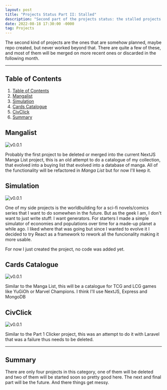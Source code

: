 ```yaml
---
layout: post
title: "Projects Status Part II: Stalled"
description: "Second part of the projects status: the stalled projects that I started but never worked much on."
date: 2022-08-18 17:30:00 -0000
tag: Projects
---
```

The second kind of projects are the ones that are somehow planned, maybe repo created, but never worked beyond that. There are quite a few of these, and most of them will be merged on more recent ones or discarded in the following month.

---
## Table of Contents
1. [Table of Contents](#table-of-contents)
2. [Mangalist](#mangalist)
3. [Simulation](#simulation)
4. [Cards Catalogue](#cards-catalogue)
5. [CivClick](#civclick)
6. [Summary](#summary)

## Mangalist
![v0.0.1](https://img.shields.io/badge/version-0.0.1-black "version 0.0.1")

Probably the first project to be deleted or merged into the current NextJS Manga List project, this is an old attempt to do a catalogue of my collection, that evolved into a buying list that evolved into a database of manga. All of the functionality will be refactored in _Manga List_ but for now I'll keep it.

## Simulation
![v0.0.1](https://img.shields.io/badge/version-0.0.1-black "version 0.0.1")

One of my side projects is the worldbuilding for a sci-fi novels/comics series that I want to do somewhen in the future. But as the geek I am, I don't want to just write stuff: I want generators. For starters I made a simple simulator of economies and populations over time for a made-up planet a while ago. I liked where that was going but since I wanted to evolve it I decided to try React as a framework to rework all the funcionality making it more usable. 

For now I just created the project, no code was added yet.

## Cards Catalogue
![v0.0.1](https://img.shields.io/badge/version-0.0.1-black "version 0.0.1")

Similar to the Manga List, this will be a catalogue for TCG and LCG games like YuGiOh or Marvel Champions. I think I'll use NextJS, Express and MongoDB

## CivClick
![v0.0.1](https://img.shields.io/badge/version-0.0.1-black "version 0.0.1")

Similar to the Part 1 Clicker project, this was an attempt to do it with Laravel that was a failure thus needs to be deleted.

-----

## Summary

There are only four projects in this category, one of them will be deleted and two of them will be started soon so pretty good here. The next and final part will be the future. And there things get messy.